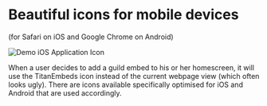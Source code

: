 # Beautiful icons for mobile devices
(for Safari on iOS and Google Chrome on Android)

<img src="https://i.imgur.com/ozNO8Kk.png" 
alt="Demo iOS Application Icon" />

When a user decides to add a guild embed to his or her homescreen, it will use the TitanEmbeds icon instead of the current webpage view (which often looks ugly).
There are icons available specifically optimised for iOS and Android that are used accordingly.
